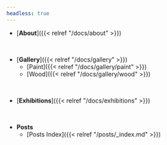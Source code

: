 ```yaml
---
headless: true
---
```


- [**About**]({{< relref "/docs/about" >}})
<br />

- [**Gallery**]({{< relref "/docs/gallery" >}})
  - [Paint]({{< relref "/docs/gallery/paint" >}})
  - [Wood]({{< relref "/docs/gallery/wood" >}})
<br />

- [**Exhibitions**]({{< relref "/docs/exhibitions" >}})
<br />

- **Posts**
  - [Posts Index]({{< relref "/posts/_index.md" >}})
<br />
